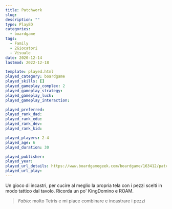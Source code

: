 ```yaml
---
title: Patchwork
slug: 
description: ""
type: PlayED
categories:
  - boardgame
tags:
  - Family
  - 2Giocatori
  - Visuale
date: 2020-12-14
lastmod: 2022-12-18

template: played.html
played_category: boardgame
played_skills: []
played_gameplay_complex: 2
played_gameplay_strategy:
played_gameplay_luck:
played_gameplay_interaction:

played_preferred:
played_rank_dad: 
played_rank_edu: 
played_rank_dev: 
played_rank_kid: 

played_players: 2-4
played_age: 6
played_duration: 30

played_publisher: 
played_year: 
played_url_details: https://www.boardgamegeek.com/boardgame/163412/patchwork
played_url_play: 
---
```


Un gioco di incastri, per cucire al meglio la propria tela con i pezzi scelti in modo tattico dal tavolo.
Ricorda un po' KingDomino e ROAM.

> *Fabio:*
> molto Tetris e mi piace combinare e incastrare i pezzi


